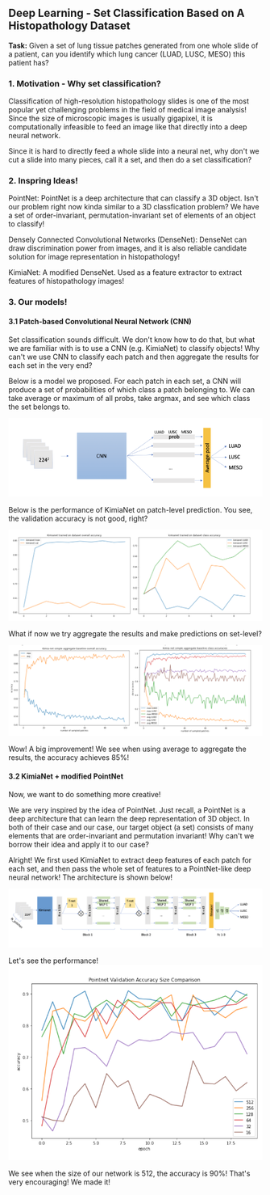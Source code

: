 ## Deep Learning - Set Classification Based on A Histopathology Dataset 

**Task:** Given a set of lung tissue patches generated from one whole slide of a patient, can you identify which lung cancer (LUAD, LUSC, MESO) this patient has? 

### 1. Motivation - Why set classification? 

Classification of high-resolution histopathology slides is one of the most popular yet challenging problems in the field of medical image analysis! Since the size of microscopic images is usually gigapixel, it is computationally infeasible to feed an image like that directly into a deep neural network. 

Since it is hard to directly feed a whole slide into a neural net, why don't we cut a slide into many pieces, call it a set, and then do a set classification?


### 2. Inspring Ideas!

PointNet: PointNet is a deep architecture that can classify a 3D object. Isn't our problem right now kinda similar to a 3D classfication problem? We have a set of order-invariant, permutation-invariant set of elements of an object to classify!

Densely Connected Convolutional Networks (DenseNet): DenseNet can draw discrimination power from images, and it is also reliable candidate solution for image representation in histopathology!

KimiaNet: A modified DenseNet. Used as a feature extractor to extract features of histopathology images!

### 3. Our models!

#### 3.1 Patch-based Convolutional Neural Network (CNN)
Set classification sounds difficult. We don't know how to do that, but what we are familiar with is to use a CNN (e.g. KimiaNet) to classify objects! Why can't we use CNN to classify each patch and then aggregate the results for each set in the very end? 

Below is a model we proposed. For each patch in each set, a CNN will produce a set of probabilities of which class a patch belonging to. We can take average or maximum of all probs, take argmax, and see which class the set belongs to.

<img src="images/set classificaiton/model1.png?raw=true"/>

Below is the performance of KimiaNet on patch-level prediction. You see, the validation accuracy is not good, right?

<img src="images/set classificaiton/model1 kimia net.png?raw=true"/>

What if now we try aggregate the results and make predictions on set-level?

<img src="images/set classificaiton/model1 aggregate.png?raw=true"/>

Wow! A big improvement! We see when using average to aggregate the results, the accuracy achieves 85%!

#### 3.2 KimiaNet + modified PointNet
Now, we want to do something more creative!

We are very inspired by the idea of PointNet. Just recall, a PointNet is a deep architecture that can learn the deep representation of 3D object. In both of their case and our case, our target object (a set) consists of many elements that are order-invariant and permutation invariant! Why can't we borrow their idea and apply it to our case?

Alright! We first used KimiaNet to extract deep features of each patch for each set, and then pass the whole set of features to a PointNet-like deep neural network! The architecture is shown below!

<img src="images/set classificaiton/model2.png?raw=true"/>

Let's see the performance! 
<img src="images/set classificaiton/model2 accuracy.png?raw=true"/>

We see when the size of our network is 512, the accuracy is 90%! That's very encouraging! We made it!
